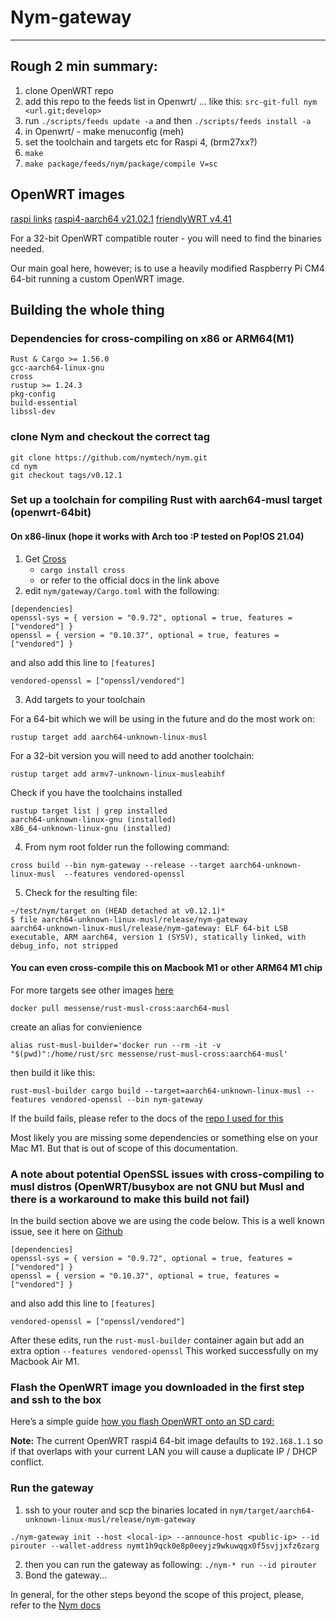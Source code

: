 # Nym-gateway 

-------------------------------------------------------------------------------
## Rough 2 min summary:

1. clone OpenWRT repo
1. add this repo to the feeds list in Openwrt/ ... like this: `src-git-full nym <url.git;develop>`  
1. run `./scripts/feeds update -a` and then `./scripts/feeds install -a`
1. in Openwrt/ - make menuconfig (meh)
1. set the toolchain and targets etc for Raspi 4, (brm27xx?)
1. `make`
1. `make package/feeds/nym/package/compile V=sc`

## OpenWRT images
[raspi links](https://openwrt.org/toh/raspberry_pi_foundation/raspberry_pi)
[raspi4-aarch64 v21.02.1](https://downloads.openwrt.org/releases/21.02.1/targets/bcm27xx/bcm2711/openwrt-21.02.1-bcm27xx-bcm2711-rpi-4-squashfs-sysupgrade.img.gz)
[friendlyWRT v4.41](https://drive.google.com/file/d/1zfLZXoDbTVSzXsdRN1BRPUho8uxpjNzf/view?usp=sharing)

For a 32-bit OpenWRT compatible router - you will need to find the binaries needed. 

Our main goal here, however; is to use a heavily modified Raspberry Pi CM4 64-bit running a custom OpenWRT image.

## Building the whole thing 

### Dependencies for cross-compiling on x86 or ARM64(M1)

```
Rust & Cargo >= 1.56.0
gcc-aarch64-linux-gnu
cross
rustup >= 1.24.3
pkg-config 
build-essential
libssl-dev
```

### clone Nym and checkout the correct tag
```
git clone https://github.com/nymtech/nym.git
cd nym
git checkout tags/v0.12.1
```

### Set up a toolchain for compiling Rust with aarch64-musl target (openwrt-64bit)

#### On x86-linux (hope it works with Arch too :P tested on Pop!OS 21.04)
1. Get [Cross](https://github.com/cross-rs/cross) 
    - `cargo install cross`
    - or refer to the official docs in the link above
2. edit `nym/gateway/Cargo.toml` with the following:

```
[dependencies]
openssl-sys = { version = "0.9.72", optional = true, features = ["vendored"] }
openssl = { version = "0.10.37", optional = true, features = ["vendored"] }
```
and also add this line to `[features]`
```
vendored-openssl = ["openssl/vendored"]
```
3. Add targets to your toolchain 

For a 64-bit which we will be using in the future and do the most work on:
```
rustup target add aarch64-unknown-linux-musl
```
For a 32-bit version you will need to add another toolchain:
```
rustup target add armv7-unknown-linux-musleabihf

```

Check if you have the toolchains installed

```
rustup target list | grep installed
aarch64-unknown-linux-gnu (installed)
x86_64-unknown-linux-gnu (installed)
```

4. From nym root folder run the following command:

```
cross build --bin nym-gateway --release --target aarch64-unknown-linux-musl  --features vendored-openssl
```

5. Check for the resulting file:
```
~/test/nym/target on (HEAD detached at v0.12.1)*
$ file aarch64-unknown-linux-musl/release/nym-gateway
aarch64-unknown-linux-musl/release/nym-gateway: ELF 64-bit LSB executable, ARM aarch64, version 1 (SYSV), statically linked, with debug_info, not stripped
```

#### You can even cross-compile this on Macbook M1 or other ARM64 M1 chip
For more targets see other images [here](https://github.com/messense/rust-musl-cross)

```
docker pull messense/rust-musl-cross:aarch64-musl
```

create an alias for convienience 
```
alias rust-musl-builder='docker run --rm -it -v "$(pwd)":/home/rust/src messense/rust-musl-cross:aarch64-musl'
```
then build it like this:
```
rust-musl-builder cargo build --target=aarch64-unknown-linux-musl --features vendored-openssl --bin nym-gateway
```
If the build fails, please refer to the docs of the [repo I used for this](https://github.com/messense/rust-musl-cross)

Most likely you are missing some dependencies or something else on your Mac M1. But that is out of scope of this documentation.


### A note about potential OpenSSL issues with cross-compiling to musl distros (OpenWRT/busybox are not GNU but Musl and there is a workaround to make this build not fail) 

In the build section above we are using the code below. This is a well known issue, see it here on [Github](https://github.com/cross-rs/cross/issues/229#issuecomment-597898074) 

```
[dependencies]
openssl-sys = { version = "0.9.72", optional = true, features = ["vendored"] }
openssl = { version = "0.10.37", optional = true, features = ["vendored"] }
```
and also add this line to `[features]`
```
vendored-openssl = ["openssl/vendored"]
```
After these edits, run the `rust-musl-builder` container again but add an extra option `--features vendored-openssl`
This worked successfully on my Macbook Air M1. 

### Flash the OpenWRT image you downloaded in the first step and ssh to the box
Here’s a simple guide [how you flash OpenWRT onto an SD card:](https://www.how2shout.com/how-to/balenaetcher-how-to-create-a-bootable-usb-flash-drive-using-etcher.html)


**Note:** The current OpenWRT raspi4 64-bit image defaults to `192.168.1.1` so if that overlaps with your current LAN you will cause a duplicate IP / DHCP conflict.


### Run the gateway

1. ssh to your router and scp the binaries located in 
`nym/target/aarch64-unknown-linux-musl/release/nym-gateway`

```
./nym-gateway init --host <local-ip> --announce-host <public-ip> --id pirouter --wallet-address nymt1h9qck0e8p0eeyjz9wkuwqgx0f5svjjxfz6zarg
```


2. then you can run the gateway as following: `./nym-* run --id pirouter` 
3. Bond the gateway... 

In general, for the other steps beyond the scope of this project, please, refer to the [Nym docs](https://nymtech.net/docs)





